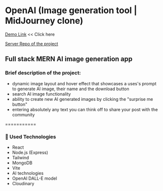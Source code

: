 # OpenAI (Image generation tool | MidJourney clone)

[Demo Link](https://dalle-client-react.vercel.app) << Click here

[Server Repo of the project](https://github.com/svmed2050/dalle-server-node)

## Full stack MERN AI image generation app

### Brief description of the project:

- dynamic image layout and hover effect
  that showcases a uses's prompt to
  generate AI image, their name and the
  download button
- search AI image functionality
- ability to create new AI generated images
  by clicking the "surprise me button"
- entering absolutely any text you can think off
  to share your post with the community

===========

### :gem: Used Technologies

- React
- Node.js (Express)
- Tailwind
- MongoDB
- Vite
- AI technologies
- OpenAI DALL-E model
- Cloudinary
